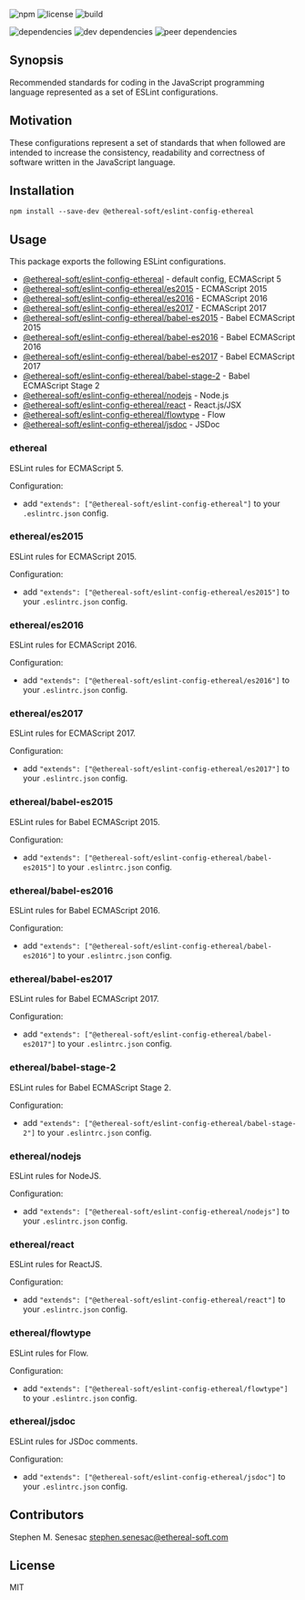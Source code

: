 ![npm](https://img.shields.io/npm/v/@ethereal-soft/eslint-config-ethereal.svg?style=flat-square)
![license](https://img.shields.io/npm/l/@ethereal-soft/eslint-config-ethereal.svg?style=flat-square)
![build](https://img.shields.io/travis/etherealsoft/eslint-config-ethereal/master.svg?style=flat-square)

![dependencies](https://img.shields.io/david/etherealsoft/eslint-config-ethereal.svg?style=flat-square)
![dev dependencies](https://img.shields.io/david/dev/etherealsoft/eslint-config-ethereal.svg?style=flat-square)
![peer dependencies](https://img.shields.io/david/peer/etherealsoft/eslint-config-ethereal.svg?style=flat-square)

## Synopsis

Recommended standards for coding in the JavaScript programming language represented as a set of ESLint configurations.

## Motivation

These configurations represent a set of standards that when followed are intended to increase the consistency, readability and correctness of software written in the JavaScript language.

## Installation

    npm install --save-dev @ethereal-soft/eslint-config-ethereal

## Usage

This package exports the following ESLint configurations.

* [@ethereal-soft/eslint-config-ethereal](#ethereal) - default config, ECMAScript 5
* [@ethereal-soft/eslint-config-ethereal/es2015](#ethereales2015) - ECMAScript 2015
* [@ethereal-soft/eslint-config-ethereal/es2016](#ethereales2016) - ECMAScript 2016
* [@ethereal-soft/eslint-config-ethereal/es2017](#ethereales2017) - ECMAScript 2017
* [@ethereal-soft/eslint-config-ethereal/babel-es2015](#etherealbabel-es2015) - Babel ECMAScript 2015
* [@ethereal-soft/eslint-config-ethereal/babel-es2016](#etherealbabel-es2016) - Babel ECMAScript 2016
* [@ethereal-soft/eslint-config-ethereal/babel-es2017](#etherealbabel-es2017) - Babel ECMAScript 2017
* [@ethereal-soft/eslint-config-ethereal/babel-stage-2](#etherealbabel-stage-2) - Babel ECMAScript Stage 2
* [@ethereal-soft/eslint-config-ethereal/nodejs](#etherealnodejs) - Node.js
* [@ethereal-soft/eslint-config-ethereal/react](#etherealreact) - React.js/JSX
* [@ethereal-soft/eslint-config-ethereal/flowtype](#etherealflowtype) - Flow
* [@ethereal-soft/eslint-config-ethereal/jsdoc](#etherealjsdoc) - JSDoc

### ethereal

ESLint rules for ECMAScript 5.

Configuration:

* add `"extends": ["@ethereal-soft/eslint-config-ethereal"]` to your `.eslintrc.json` config.

### ethereal/es2015

ESLint rules for ECMAScript 2015.

Configuration:

* add `"extends": ["@ethereal-soft/eslint-config-ethereal/es2015"]` to your `.eslintrc.json` config.

### ethereal/es2016

ESLint rules for ECMAScript 2016.

Configuration:

* add `"extends": ["@ethereal-soft/eslint-config-ethereal/es2016"]` to your `.eslintrc.json` config.

### ethereal/es2017

ESLint rules for ECMAScript 2017.

Configuration:

* add `"extends": ["@ethereal-soft/eslint-config-ethereal/es2017"]` to your `.eslintrc.json` config.

### ethereal/babel-es2015

ESLint rules for Babel ECMAScript 2015.

Configuration:

* add `"extends": ["@ethereal-soft/eslint-config-ethereal/babel-es2015"]` to your `.eslintrc.json` config.

### ethereal/babel-es2016

ESLint rules for Babel ECMAScript 2016.

Configuration:

* add `"extends": ["@ethereal-soft/eslint-config-ethereal/babel-es2016"]` to your `.eslintrc.json` config.

### ethereal/babel-es2017

ESLint rules for Babel ECMAScript 2017.

Configuration:

* add `"extends": ["@ethereal-soft/eslint-config-ethereal/babel-es2017"]` to your `.eslintrc.json` config.

### ethereal/babel-stage-2

ESLint rules for Babel ECMAScript Stage 2.

Configuration:

* add `"extends": ["@ethereal-soft/eslint-config-ethereal/babel-stage-2"]` to your `.eslintrc.json` config.

### ethereal/nodejs

ESLint rules for NodeJS.

Configuration:

* add `"extends": ["@ethereal-soft/eslint-config-ethereal/nodejs"]` to your `.eslintrc.json` config.

### ethereal/react

ESLint rules for ReactJS.

Configuration:

* add `"extends": ["@ethereal-soft/eslint-config-ethereal/react"]` to your `.eslintrc.json` config.

### ethereal/flowtype

ESLint rules for Flow.

Configuration:

* add `"extends": ["@ethereal-soft/eslint-config-ethereal/flowtype"]` to your `.eslintrc.json` config.

### ethereal/jsdoc

ESLint rules for JSDoc comments.

Configuration:

* add `"extends": ["@ethereal-soft/eslint-config-ethereal/jsdoc"]` to your `.eslintrc.json` config.

## Contributors

Stephen M. Senesac <stephen.senesac@ethereal-soft.com>

## License

MIT
